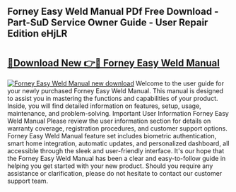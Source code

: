 ## Forney Easy Weld Manual PDf Free Download - Part-SuD Service Owner Guide - User Repair Edition eHjLR

# <h2><a href="http://bc19870.oget.top/?id=Forney+Easy+Weld+Manual">🔗Download New 👉🔴 Forney Easy Weld Manual</a></h2>

[![Forney Easy Weld Manual new download](https://i.imgur.com/5g1atiW.png)](http://bc19870.oget.top/?id=Forney+Easy+Weld+Manual)
Welcome to the user guide for your newly purchased Forney Easy Weld Manual. This manual is designed to assist you in mastering the functions and capabilities of your product. Inside, you will find detailed information on features, setup, usage, maintenance, and problem-solving. Important User Information Forney Easy Weld Manual Please review the user information section for details on warranty coverage, registration procedures, and customer support options. Forney Easy Weld Manual feature set includes biometric authentication, smart home integration, automatic updates, and personalized dashboard, all accessible through the sleek and user-friendly interface. It's our hope that the Forney Easy Weld Manual has been a clear and easy-to-follow guide in helping you get started with your new product. Should you require any assistance or clarification, please do not hesitate to contact our customer support team.
